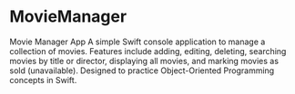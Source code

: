 # MovieManager
Movie Manager App A simple Swift console application to manage a collection of movies. Features include adding, editing, deleting, searching movies by title or director, displaying all movies, and marking movies as sold (unavailable). Designed to practice Object-Oriented Programming concepts in Swift.
